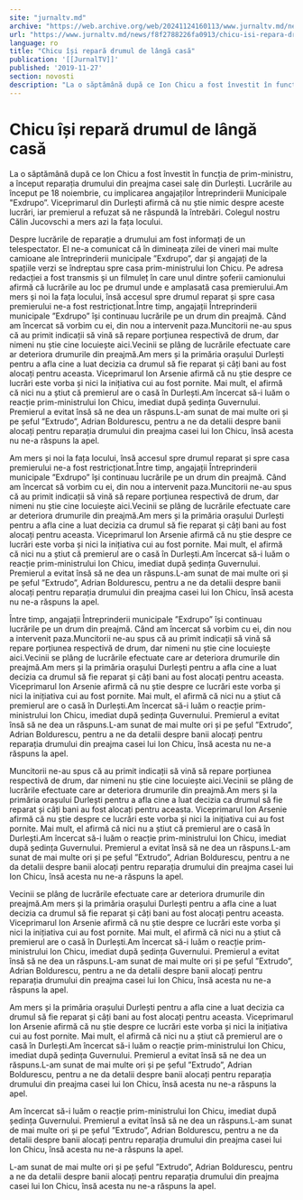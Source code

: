```yaml
---
site: "jurnaltv.md"
archive: "https://web.archive.org/web/20241124160113/www.jurnaltv.md/news/f8f2788226fa0913/chicu-isi-repara-drumul-de-langa-casa.html?fbclid=IwAR3sN1SPu8guQt_g5bp5FC10HXelHcYG1hBTomp-LB6MT7APmQaeCwK0ZjA"
url: "https://www.jurnaltv.md/news/f8f2788226fa0913/chicu-isi-repara-drumul-de-langa-casa.html"
language: ro
title: "Chicu își repară drumul de lângă casă"
publication: '[[JurnalTV]]'
published: '2019-11-27'
section: novosti
description: "La o săptămână după ce Ion Chicu a fost învestit în funcția de prim-ministru, a început reparația drumului din preajma casei sale din Durlești. Lucrările au început pe 18 noiembrie, cu implicarea angajaților Întreprinderii Municipale"
---
```


# Chicu își repară drumul de lângă casă

La o săptămână după ce Ion Chicu a fost învestit în funcția de prim-ministru, a început reparația drumului din preajma casei sale din Durlești. Lucrările au început pe 18 noiembrie, cu implicarea angajaților Întreprinderii Municipale "Exdrupo”. Viceprimarul din Durlești afirmă că nu știe nimic despre aceste lucrări, iar premierul a refuzat să ne răspundă la întrebări. Colegul nostru Călin Jucovschi a mers azi la fața locului.

Despre lucrările de reparație a drumului am fost informați de un telespectator. El ne-a comunicat că în dimineața zilei de vineri mai multe camioane ale întreprinderii municipale ”Exdrupo”, dar și angajați de la spațiile verzi se îndreptau spre casa prim-ministrului Ion Chicu. Pe adresa redacției a fost transmis și un filmuleț în care unul dintre șoferii camionului afirmă că lucrările au loc pe drumul unde e amplasată casa premierului.Am mers și noi la fața locului, însă accesul spre drumul reparat și spre casa premierului ne-a fost restricționat.Între timp, angajații Întreprinderii municipale ”Exdrupo” își continuau lucrările pe un drum din preajmă. Când am încercat să vorbim cu ei, din nou a intervenit paza.Muncitorii ne-au spus că au primit indicații să vină să repare porțiunea respectivă de drum, dar nimeni nu știe cine locuiește aici.Vecinii se plâng de lucrările efectuate care ar deteriora drumurile din preajmă.Am mers și la primăria orașului Durlești pentru a afla cine a luat decizia ca drumul să fie reparat și câți bani au fost alocați pentru aceasta. Viceprimarul Ion Arsenie afirmă că nu știe despre ce lucrări este vorba și nici la inițiativa cui au fost pornite. Mai mult, el afirmă că nici nu a știut că premierul are o casă în Durlești.Am încercat să-i luăm o reacție prim-ministrului Ion Chicu, imediat după ședința Guvernului. Premierul a evitat însă să ne dea un răspuns.L-am sunat de mai multe ori și pe șeful ”Extrudo”, Adrian Boldurescu, pentru a ne da detalii despre banii alocați pentru reparația drumului din preajma casei lui Ion Chicu, însă acesta nu ne-a răspuns la apel.

Am mers și noi la fața locului, însă accesul spre drumul reparat și spre casa premierului ne-a fost restricționat.Între timp, angajații Întreprinderii municipale ”Exdrupo” își continuau lucrările pe un drum din preajmă. Când am încercat să vorbim cu ei, din nou a intervenit paza.Muncitorii ne-au spus că au primit indicații să vină să repare porțiunea respectivă de drum, dar nimeni nu știe cine locuiește aici.Vecinii se plâng de lucrările efectuate care ar deteriora drumurile din preajmă.Am mers și la primăria orașului Durlești pentru a afla cine a luat decizia ca drumul să fie reparat și câți bani au fost alocați pentru aceasta. Viceprimarul Ion Arsenie afirmă că nu știe despre ce lucrări este vorba și nici la inițiativa cui au fost pornite. Mai mult, el afirmă că nici nu a știut că premierul are o casă în Durlești.Am încercat să-i luăm o reacție prim-ministrului Ion Chicu, imediat după ședința Guvernului. Premierul a evitat însă să ne dea un răspuns.L-am sunat de mai multe ori și pe șeful ”Extrudo”, Adrian Boldurescu, pentru a ne da detalii despre banii alocați pentru reparația drumului din preajma casei lui Ion Chicu, însă acesta nu ne-a răspuns la apel.

Între timp, angajații Întreprinderii municipale ”Exdrupo” își continuau lucrările pe un drum din preajmă. Când am încercat să vorbim cu ei, din nou a intervenit paza.Muncitorii ne-au spus că au primit indicații să vină să repare porțiunea respectivă de drum, dar nimeni nu știe cine locuiește aici.Vecinii se plâng de lucrările efectuate care ar deteriora drumurile din preajmă.Am mers și la primăria orașului Durlești pentru a afla cine a luat decizia ca drumul să fie reparat și câți bani au fost alocați pentru aceasta. Viceprimarul Ion Arsenie afirmă că nu știe despre ce lucrări este vorba și nici la inițiativa cui au fost pornite. Mai mult, el afirmă că nici nu a știut că premierul are o casă în Durlești.Am încercat să-i luăm o reacție prim-ministrului Ion Chicu, imediat după ședința Guvernului. Premierul a evitat însă să ne dea un răspuns.L-am sunat de mai multe ori și pe șeful ”Extrudo”, Adrian Boldurescu, pentru a ne da detalii despre banii alocați pentru reparația drumului din preajma casei lui Ion Chicu, însă acesta nu ne-a răspuns la apel.

Muncitorii ne-au spus că au primit indicații să vină să repare porțiunea respectivă de drum, dar nimeni nu știe cine locuiește aici.Vecinii se plâng de lucrările efectuate care ar deteriora drumurile din preajmă.Am mers și la primăria orașului Durlești pentru a afla cine a luat decizia ca drumul să fie reparat și câți bani au fost alocați pentru aceasta. Viceprimarul Ion Arsenie afirmă că nu știe despre ce lucrări este vorba și nici la inițiativa cui au fost pornite. Mai mult, el afirmă că nici nu a știut că premierul are o casă în Durlești.Am încercat să-i luăm o reacție prim-ministrului Ion Chicu, imediat după ședința Guvernului. Premierul a evitat însă să ne dea un răspuns.L-am sunat de mai multe ori și pe șeful ”Extrudo”, Adrian Boldurescu, pentru a ne da detalii despre banii alocați pentru reparația drumului din preajma casei lui Ion Chicu, însă acesta nu ne-a răspuns la apel.

Vecinii se plâng de lucrările efectuate care ar deteriora drumurile din preajmă.Am mers și la primăria orașului Durlești pentru a afla cine a luat decizia ca drumul să fie reparat și câți bani au fost alocați pentru aceasta. Viceprimarul Ion Arsenie afirmă că nu știe despre ce lucrări este vorba și nici la inițiativa cui au fost pornite. Mai mult, el afirmă că nici nu a știut că premierul are o casă în Durlești.Am încercat să-i luăm o reacție prim-ministrului Ion Chicu, imediat după ședința Guvernului. Premierul a evitat însă să ne dea un răspuns.L-am sunat de mai multe ori și pe șeful ”Extrudo”, Adrian Boldurescu, pentru a ne da detalii despre banii alocați pentru reparația drumului din preajma casei lui Ion Chicu, însă acesta nu ne-a răspuns la apel.

Am mers și la primăria orașului Durlești pentru a afla cine a luat decizia ca drumul să fie reparat și câți bani au fost alocați pentru aceasta. Viceprimarul Ion Arsenie afirmă că nu știe despre ce lucrări este vorba și nici la inițiativa cui au fost pornite. Mai mult, el afirmă că nici nu a știut că premierul are o casă în Durlești.Am încercat să-i luăm o reacție prim-ministrului Ion Chicu, imediat după ședința Guvernului. Premierul a evitat însă să ne dea un răspuns.L-am sunat de mai multe ori și pe șeful ”Extrudo”, Adrian Boldurescu, pentru a ne da detalii despre banii alocați pentru reparația drumului din preajma casei lui Ion Chicu, însă acesta nu ne-a răspuns la apel.

Am încercat să-i luăm o reacție prim-ministrului Ion Chicu, imediat după ședința Guvernului. Premierul a evitat însă să ne dea un răspuns.L-am sunat de mai multe ori și pe șeful ”Extrudo”, Adrian Boldurescu, pentru a ne da detalii despre banii alocați pentru reparația drumului din preajma casei lui Ion Chicu, însă acesta nu ne-a răspuns la apel.

L-am sunat de mai multe ori și pe șeful ”Extrudo”, Adrian Boldurescu, pentru a ne da detalii despre banii alocați pentru reparația drumului din preajma casei lui Ion Chicu, însă acesta nu ne-a răspuns la apel.